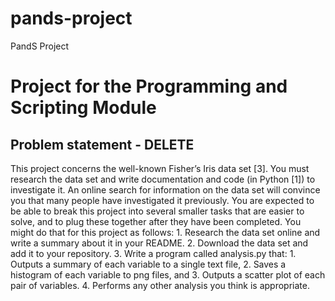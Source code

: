 # pands-project
PandS Project

# Project for the Programming and Scripting Module

## Problem statement - DELETE
This project concerns the well-known Fisher’s Iris data set [3]. You must research the data set
and write documentation and code (in Python [1]) to investigate it. An online search for
information on the data set will convince you that many people have investigated it
previously. You are expected to be able to break this project into several smaller tasks that
are easier to solve, and to plug these together after they have been completed.
You might do that for this project as follows:
    1. Research the data set online and write a summary about it in your README.
    2. Download the data set and add it to your repository.
    3. Write a program called analysis.py that:
        1. Outputs a summary of each variable to a single text file,
        2. Saves a histogram of each variable to png files, and
        3. Outputs a scatter plot of each pair of variables.
        4. Performs any other analysis you think is appropriate.

